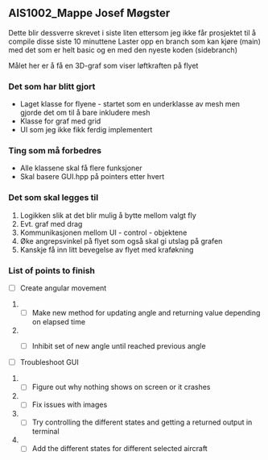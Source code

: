 ## AIS1002_Mappe Josef Møgster

Dette blir dessverre skrevet i siste liten ettersom jeg ikke får prosjektet til å compile disse siste 10 minuttene
Laster opp en branch som kan kjøre (main) med det som er helt basic og en med den nyeste koden (sidebranch)

Målet her er å få en 3D-graf som viser løftkraften på flyet

### Det som har blitt gjort

* Laget klasse for flyene - startet som en underklasse av mesh men gjorde det om til å bare inkludere mesh
* Klasse for graf med grid
* UI som jeg ikke fikk ferdig implementert

### Ting som må forbedres

- Alle klassene skal få flere funksjoner
- Skal basere GUI.hpp på pointers etter hvert

### Det som skal legges til

1. Logikken slik at det blir mulig å bytte mellom valgt fly
2. Evt. graf med drag
3. Kommunikasjonen mellom UI - control - objektene
4. Øke angrepsvinkel på flyet som også skal gi utslag på grafen
5. Kanskje få inn litt bevegelse av flyet med kraføkning

### List of points to finish
- [ ] Create angular movement
1. -[ ] Make new method for updating angle and returning value depending on elapsed time
2. -[ ] Inhibit set of new angle until reached previous angle


- [ ] Troubleshoot GUI
1. -[ ] Figure out why nothing shows on screen or it crashes
2. -[ ] Fix issues with images
3. -[ ] Try controlling the different states and getting a returned output in terminal
4. -[ ] Add the different states for different selected aircraft
